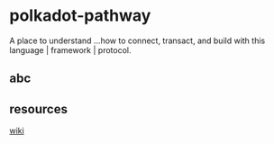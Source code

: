 # polkadot-pathway

A place to understand ...how to connect, transact, and build with this language | framework | protocol.

## abc

## resources

[wiki](https://wiki.polkadot.network/en/)
